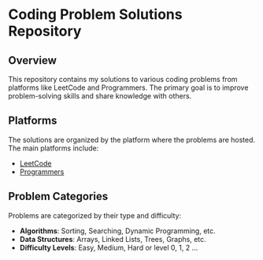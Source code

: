 # Coding Problem Solutions Repository

## Overview

This repository contains my solutions to various coding problems from platforms like LeetCode and Programmers. The primary goal is to improve problem-solving skills and share knowledge with others.

## Platforms

The solutions are organized by the platform where the problems are hosted. The main platforms include:

- [LeetCode](https://leetcode.com/)
- [Programmers](https://programmers.co.kr/)

## Problem Categories

Problems are categorized by their type and difficulty:

- **Algorithms**: Sorting, Searching, Dynamic Programming, etc.
- **Data Structures**: Arrays, Linked Lists, Trees, Graphs, etc.
- **Difficulty Levels**: Easy, Medium, Hard or level 0, 1, 2 ...
